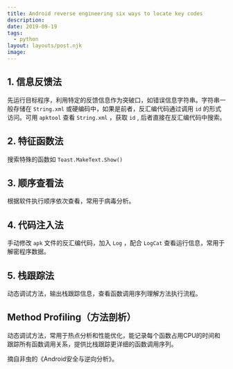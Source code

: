 ```yaml
---
title: Android reverse engineering six ways to locate key codes
description:
date: 2019-09-19
tags:
  - python
layout: layouts/post.njk
image:
---
```

## 1. 信息反馈法

先运行目标程序，利用特定的反馈信息作为突破口，如错误信息字符串。字符串一般存储在 `String.xml` 或硬编码中，如果是前者，反汇编代码通过调用 `id` 的形式访问。可用 `apktool` 查看 `String.xml` ，获取 `id` , 后者直接在反汇编代码中搜索。

## 2. 特征函数法

搜索特殊的函数如 `Toast.MakeText.Show()`

## 3. 顺序查看法

根据软件执行顺序依次查看，常用于病毒分析。

## 4. 代码注入法

手动修改 `apk` 文件的反汇编代码，加入 `Log` ，配合 `LogCat` 查看运行信息，常用于解密程序数据。

## 5. 栈跟踪法

动态调试方法，输出栈跟踪信息，查看函数调用序列理解方法执行流程。

## Method Profiling（方法剖析）

动态调试方法，常用于热点分析和性能优化，能记录每个函数占用CPU的时间和跟踪所有函数调用关系，提供比栈跟踪更详细的函数调用序列。

摘自非虫的《Android安全与逆向分析》。
